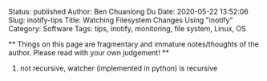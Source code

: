 Status: published
Author: Ben Chuanlong Du
Date: 2020-05-22 13:52:06
Slug: inotify-tips
Title: Watching Filesystem Changes Using "inotify"
Category: Software
Tags: tips, inotify, monitoring, file system, Linux, OS

**
Things on this page are fragmentary and immature notes/thoughts of the author. 
Please read with your own judgement!
**
 
1. not recursive, watcher (implemented in python) is recursive 
